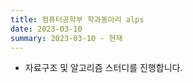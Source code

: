 ```yaml
---
title: 컴퓨터공학부 학과동아리 alps
date: 2023-03-10
summary: 2023-03-10 - 현재
---
```



- 자료구조 및 알고리즘 스터디를 진행합니다.